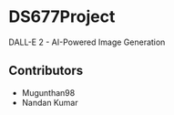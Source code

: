 # DS677Project
DALL-E 2 - AI-Powered Image Generation

## Contributors

- Mugunthan98  
- Nandan Kumar
